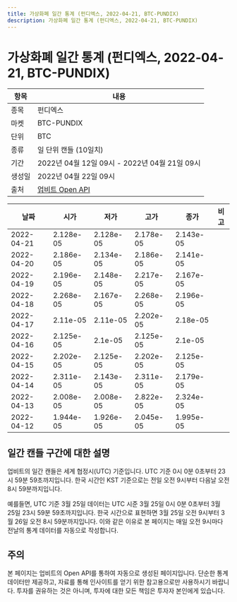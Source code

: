 ```yaml
---
title: 가상화폐 일간 통계 (펀디엑스, 2022-04-21, BTC-PUNDIX)
description: 가상화폐 일간 통계 (펀디엑스, 2022-04-21, BTC-PUNDIX)
---
```



가상화폐 일간 통계 (펀디엑스, 2022-04-21, BTC-PUNDIX)
===

|항목|내용|
|--|--|
|종목|펀디엑스|
|마켓|BTC-PUNDIX|
|단위|BTC|
|종류|일 단위 캔들 (10일치)|
|기간|2022년 04월 12일 09시 - 2022년 04월 21일 09시|
|생성일|2022년 04월 22일 09시|
|출처|[업비트 Open API](https://docs.upbit.com)|


|날짜|시가|저가|고가|종가|비고|
|--|--|--|--|--|--|
|2022-04-21|2.128e-05|2.128e-05|2.178e-05|2.143e-05|    |
|2022-04-20|2.186e-05|2.134e-05|2.186e-05|2.141e-05|    |
|2022-04-19|2.196e-05|2.148e-05|2.217e-05|2.167e-05|    |
|2022-04-18|2.268e-05|2.167e-05|2.268e-05|2.196e-05|    |
|2022-04-17|2.11e-05|2.11e-05|2.202e-05|2.18e-05|    |
|2022-04-16|2.125e-05|2.1e-05|2.125e-05|2.1e-05|    |
|2022-04-15|2.202e-05|2.125e-05|2.202e-05|2.125e-05|    |
|2022-04-14|2.311e-05|2.143e-05|2.311e-05|2.179e-05|    |
|2022-04-13|2.008e-05|2.008e-05|2.822e-05|2.324e-05|    |
|2022-04-12|1.944e-05|1.926e-05|2.045e-05|1.995e-05|    |


일간 캔들 구간에 대한 설명
---


업비트의 일간 캔들은 세계 협정시(UTC) 기준입니다. 
UTC 기준 0시 0분 0초부터 23시 59분 59초까지입니다. 
한국 시간인 KST 기준으로는 전일 오전 9시부터 다음날 오전 8시 59분까지입니다. 


예를들면, UTC 기준 3월 25일 데이터는 UTC 시준 3월 25일 0시 0분 0초부터 3월 25일 23시 59분 59초까지입니다. 
한국 시간으로 표현하면 3월 25일 오전 9시부터 3월 26일 오전 8시 59분까지입니다. 
이와 같은 이유로 본 페이지는 매일 오전 9시마다 전날의 통계 데이터를 자동으로 작성합니다. 


주의
---


본 페이지는 업비트의 Open API를 통하여 자동으로 생성된 페이지입니다. 
단순한 통계 데이터만 제공하고, 자료를 통해 인사이트를 얻기 위한 참고용으로만 사용하시기 바랍니다. 
투자를 권유하는 것은 아니며, 투자에 대한 모든 책임은 투자자 본인에게 있습니다. 
